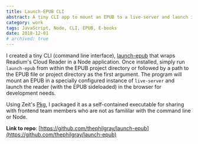```yaml
---
title: Launch-EPUB CLI
abstract: A tiny CLI app to mount an EPUB to a live-server and launch it in Readium in the browser.
category: work
tags: JavaScript, Node, CLI, EPUB, E-books
date: 2018-12-01
# archived: true
---
```


I created a tiny CLI (command line interface), [launch-epub](https://github.com/thephilgray/launch-epub) that wraps Readium's Cloud Reader in a Node application. Once installed, simply run `launch-epub` from within the EPUB project directory or followed by a path to the EPUB file or project directory as the first argument. The program will mount an EPUB in a specially configured instance of `live-server` and launch the reader (with the EPUB sideloaded) in the browser for development needs.

Using Zeit's [Pkg](https://github.com/zeit/pkg), I packaged it as a self-contained executable for sharing with frontend team members who are not as famililar with the command line or Node.

**Link to repo**: [https://github.com/thephilgray/launch-epub](https://github.com/thephilgray/launch-epub)
